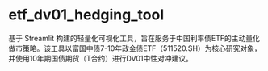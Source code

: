 # etf_dv01_hedging_tool
基于 Streamlit 构建的轻量化可视化工具，旨在服务于中国利率债ETF的主动量化做市策略。该工具以富国中债7-10年政金债ETF（511520.SH）为核心研究对象，并使用10年期国债期货（T合约）进行DV01中性对冲建议。

